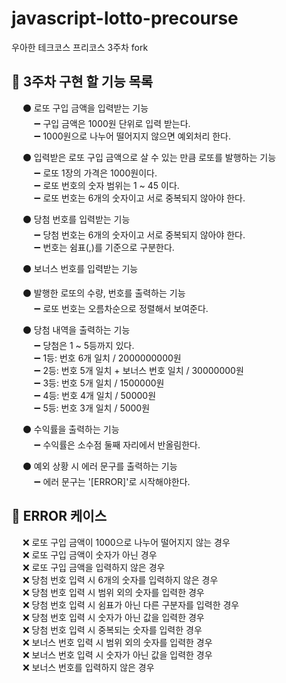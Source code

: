 # javascript-lotto-precourse   
우아한 테크코스 프리코스 3주차 fork   
## 📜 3주차 구현 할 기능 목록   
&emsp; ⚫ 로또 구입 금액을 입력받는 기능   
&emsp; &emsp; ➖ 구입 금액은 1000원 단위로 입력 받는다.   
&emsp; &emsp; ➖ 1000원으로 나누어 떨어지지 않으면 예외처리 한다.   

&emsp; ⚫ 입력받은 로또 구입 금액으로 살 수 있는 만큼 로또를 발행하는 기능   
&emsp; &emsp; ➖ 로또 1장의 가격은 1000원이다.   
&emsp; &emsp; ➖ 로또 번호의 숫자 범위는 1 ~ 45 이다.   
&emsp; &emsp; ➖ 로또 번호는 6개의 숫자이고 서로 중복되지 않아야 한다.   

&emsp; ⚫ 당첨 번호를 입력받는 기능   
&emsp; &emsp; ➖ 당첨 번호는 6개의 숫자이고 서로 중복되지 않아야 한다.   
&emsp; &emsp; ➖ 번호는 쉼표(,)를 기준으로 구분한다.

&emsp; ⚫ 보너스 번호를 입력받는 기능   

&emsp; ⚫ 발행한 로또의 수량, 번호를 출력하는 기능   
&emsp; &emsp; ➖ 로또 번호는 오름차순으로 정렬해서 보여준다.

&emsp; ⚫ 당첨 내역을 출력하는 기능   
&emsp; &emsp; ➖ 당첨은 1 ~ 5등까지 있다.   
&emsp; &emsp; ➖ 1등: 번호 6개 일치 / 2000000000원   
&emsp; &emsp; ➖ 2등: 번호 5개 일치 + 보너스 번호 일치 / 30000000원   
&emsp; &emsp; ➖ 3등: 번호 5개 일치 / 1500000원   
&emsp; &emsp; ➖ 4등: 번호 4개 일치 / 50000원   
&emsp; &emsp; ➖ 5등: 번호 3개 일치 / 5000원   

&emsp; ⚫ 수익률을 출력하는 기능   
&emsp; &emsp; ➖ 수익률은 소수점 둘째 자리에서 반올림한다.

&emsp; ⚫ 예외 상황 시 에러 문구를 출력하는 기능   
&emsp; &emsp; ➖ 에러 문구는 '[ERROR]'로 시작해야한다.

## 📜 ERROR 케이스   
&emsp; ❌ 로또 구입 금액이 1000으로 나누어 떨어지지 않는 경우   
&emsp; ❌ 로또 구입 금액이 숫자가 아닌 경우   
&emsp; ❌ 로또 구입 금액을 입력하지 않은 경우   
&emsp; ❌ 당첨 번호 입력 시 6개의 숫자를 입력하지 않은 경우   
&emsp; ❌ 당첨 번호 입력 시 범위 외의 숫자를 입력한 경우   
&emsp; ❌ 당첨 번호 입력 시 쉼표가 아닌 다른 구분자를 입력한 경우   
&emsp; ❌ 당첨 번호 입력 시 숫자가 아닌 값을 입력한 경우   
&emsp; ❌ 당첨 번호 입력 시 중복되는 숫자를 입력한 경우   
&emsp; ❌ 보너스 번호 입력 시 범위 외의 숫자를 입력한 경우   
&emsp; ❌ 보너스 번호 입력 시 숫자가 아닌 값을 입력한 경우   
&emsp; ❌ 보너스 번호를 입력하지 않은 경우   